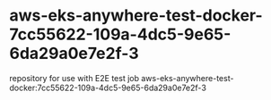 # aws-eks-anywhere-test-docker-7cc55622-109a-4dc5-9e65-6da29a0e7e2f-3
repository for use with E2E test job aws-eks-anywhere-test-docker:7cc55622-109a-4dc5-9e65-6da29a0e7e2f-3
